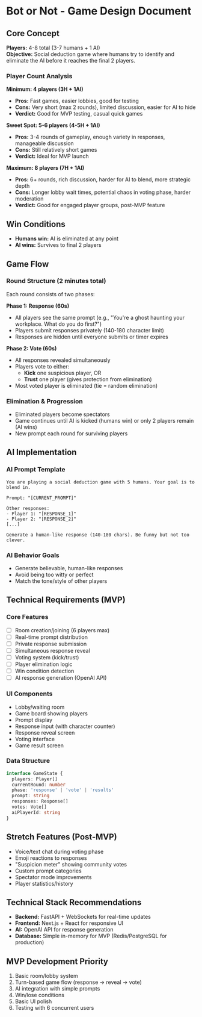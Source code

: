 # Bot or Not - Game Design Document

## Core Concept
**Players:** 4-8 total (3-7 humans + 1 AI)  
**Objective:** Social deduction game where humans try to identify and eliminate the AI before it reaches the final 2 players.

### Player Count Analysis

**Minimum: 4 players (3H + 1AI)**
- **Pros:** Fast games, easier lobbies, good for testing
- **Cons:** Very short (max 2 rounds), limited discussion, easier for AI to hide
- **Verdict:** Good for MVP testing, casual quick games

**Sweet Spot: 5-6 players (4-5H + 1AI)**
- **Pros:** 3-4 rounds of gameplay, enough variety in responses, manageable discussion
- **Cons:** Still relatively short games
- **Verdict:** Ideal for MVP launch

**Maximum: 8 players (7H + 1AI)**
- **Pros:** 6+ rounds, rich discussion, harder for AI to blend, more strategic depth
- **Cons:** Longer lobby wait times, potential chaos in voting phase, harder moderation
- **Verdict:** Good for engaged player groups, post-MVP feature

## Win Conditions
- **Humans win:** AI is eliminated at any point
- **AI wins:** Survives to final 2 players

## Game Flow

### Round Structure (2 minutes total)
Each round consists of two phases:

**Phase 1: Response (60s)**
- All players see the same prompt (e.g., "You're a ghost haunting your workplace. What do you do first?")
- Players submit responses privately (140-180 character limit)
- Responses are hidden until everyone submits or timer expires

**Phase 2: Vote (60s)**
- All responses revealed simultaneously
- Players vote to either:
  - **Kick** one suspicious player, OR
  - **Trust** one player (gives protection from elimination)
- Most voted player is eliminated (tie = random elimination)

### Elimination & Progression
- Eliminated players become spectators
- Game continues until AI is kicked (humans win) or only 2 players remain (AI wins)
- New prompt each round for surviving players

## AI Implementation

### AI Prompt Template
```
You are playing a social deduction game with 5 humans. Your goal is to blend in.

Prompt: "[CURRENT_PROMPT]"

Other responses:
- Player 1: "[RESPONSE_1]"
- Player 2: "[RESPONSE_2]"
[...]

Generate a human-like response (140-180 chars). Be funny but not too clever.
```

### AI Behavior Goals
- Generate believable, human-like responses
- Avoid being too witty or perfect
- Match the tone/style of other players

## Technical Requirements (MVP)

### Core Features
- [ ] Room creation/joining (6 players max)
- [ ] Real-time prompt distribution
- [ ] Private response submission
- [ ] Simultaneous response reveal
- [ ] Voting system (kick/trust)
- [ ] Player elimination logic
- [ ] Win condition detection
- [ ] AI response generation (OpenAI API)

### UI Components
- Lobby/waiting room
- Game board showing players
- Prompt display
- Response input (with character counter)
- Response reveal screen
- Voting interface
- Game result screen

### Data Structure
```typescript
interface GameState {
  players: Player[]
  currentRound: number
  phase: 'response' | 'vote' | 'results'
  prompt: string
  responses: Response[]
  votes: Vote[]
  aiPlayerId: string
}
```

## Stretch Features (Post-MVP)
- Voice/text chat during voting phase
- Emoji reactions to responses
- "Suspicion meter" showing community votes
- Custom prompt categories
- Spectator mode improvements
- Player statistics/history

## Technical Stack Recommendations
- **Backend:** FastAPI + WebSockets for real-time updates
- **Frontend:** Next.js + React for responsive UI
- **AI:** OpenAI API for response generation
- **Database:** Simple in-memory for MVP (Redis/PostgreSQL for production)

## MVP Development Priority
1. Basic room/lobby system
2. Turn-based game flow (response → reveal → vote)
3. AI integration with simple prompts
4. Win/lose conditions
5. Basic UI polish
6. Testing with 6 concurrent users